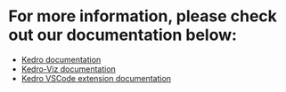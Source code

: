 # For more information, please check out our documentation below:

- [Kedro documentation](https://docs.kedro.org/en/stable)
- [Kedro-Viz documentation](https://docs.kedro.org/projects/kedro-viz/en/latest)
- [Kedro VSCode extension documentation](https://marketplace.visualstudio.com/items?itemName=kedro.Kedro)